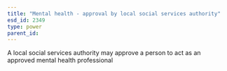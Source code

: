 ```yaml
---
title: "Mental health - approval by local social services authority"
esd_id: 2349
type: power
parent_id:  
---
```


A local social services authority may approve a person to act as an approved mental health professional 

